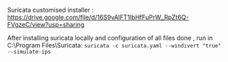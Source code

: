 Suricata customised installer : https://drive.google.com/file/d/16S9vAIFT1IbHfFuPrW_RpZt6Q-FVgzeC/view?usp=sharing

After installing suricata locally and configuration of all files done , run in C:\Program Files\Suricata:
```suricata -c suricata.yaml --windivert "true" --simulate-ips```
